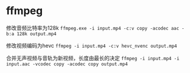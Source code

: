 # ffmpeg

修改音频比特率为128k
``` ffmpeg.exe -i input.mp4 -c:v copy -acodec aac -b:a 128k output.mp4 ```


修改视频编码为hevc
``` ffmpeg -i input.mp4 -c:v hevc_nvenc output.mp4 ```

合并无声视频与音轨为新视频，长度由最长的决定
``` ffmpeg -i input.mp4 -i input.aac -vcodec copy -acodec copy output.mp4 ```
